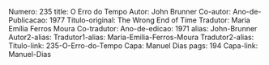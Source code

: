 Numero: 235
title: O Erro do Tempo
Autor: John Brunner
Co-autor: 
Ano-de-Publicacao: 1977
Titulo-original: The Wrong End of Time
Tradutor: Maria Emília Ferros Moura
Co-tradutor: 
Ano-de-edicao: 1971
alias: John-Brunner
Autor2-alias: 
Tradutor1-alias: Maria-Emilia-Ferros-Moura
Tradutor2-alias: 
Titulo-link: 235-O-Erro-do-Tempo
Capa: Manuel Dias
pags: 194
Capa-link: Manuel-Dias